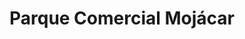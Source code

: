 ---
title: "Parque Comercial Mojácar"
url: /mojacar-playa/parque-comercial-mojacar/
shop: centro comercial
---